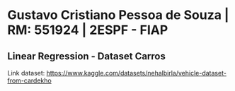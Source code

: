 # Gustavo Cristiano Pessoa de Souza | RM: 551924 | 2ESPF - FIAP

## Linear Regression - Dataset Carros

Link dataset: https://www.kaggle.com/datasets/nehalbirla/vehicle-dataset-from-cardekho
